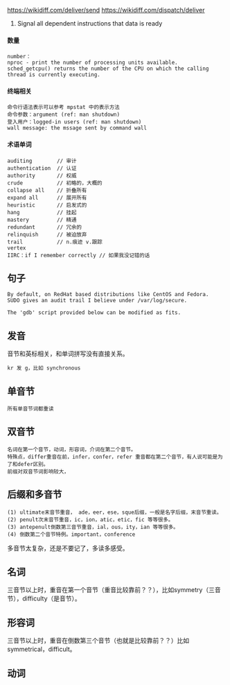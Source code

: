 https://wikidiff.com/deliver/send
https://wikidiff.com/dispatch/deliver

1. Signal all dependent instructions that data is ready

#### 数量
```
number：
nproc - print the number of processing units available.
sched_getcpu() returns the number of the CPU on which the calling thread is currently executing.
```

#### 终端相关

```
命令行语法表示可以参考 mpstat 中的表示方法
命令参数：argument (ref: man shutdown)
登入用户：logged-in users (ref: man shutdown)    
wall message: the mssage sent by command wall 
```

#### 术语单词

```
auditing        // 审计
authentication  // 认证
authority       // 权威
crude           // 初略的，大概的
collapse all    // 折叠所有
expand all      // 展开所有  
heuristic       // 启发式的
hang            // 挂起
mastery         // 精通
redundant       // 冗余的
relinquish      // 被迫放弃
trail           // n.痕迹 v.跟踪
vertex
IIRC：if I remember correctly // 如果我没记错的话
```

## 句子
```
By default, on RedHat based distributions like CentOS and Fedora.
SUDO gives an audit trail I believe under /var/log/secure.

The 'gdb' script provided below can be modified as fits.
```

## 发音

音节和英标相关，和单词拼写没有直接关系。

```
kr 发 g，比如 synchronous
```

## 单音节
```
所有单音节词都重读
```

## 双音节
```
名词在第一个音节，动词，形容词，介词在第二个音节。
特殊点，differ重音在前，infer，confer，refer 重音都在第二个音节，有人说可能是为了和defer区别。
前缀对双音节词影响较大，
```

## 后缀和多音节
```
(1) ultimate末音节重音， ade，eer，ese，sque后缀，一般是名字后缀，末音节重读。
(2) penult次末音节重音，ic，ion，atic，etic，fic 等等很多。
(3) antepenult倒数第三音节重音，ial，ous，ity，ian 等等很多。
(4) 倒数第二个音节特例。important，conference
```
多音节太复杂，还是不要记了，多读多感受。

## 名词
三音节以上时，重音在第一个音节（重音比较靠前？？），比如symmetry（三音节），difficulty（是音节）。

## 形容词
三音节以上时，重音在倒数第三个音节（也就是比较靠前？？）比如symmetrical，difficult。

## 动词
